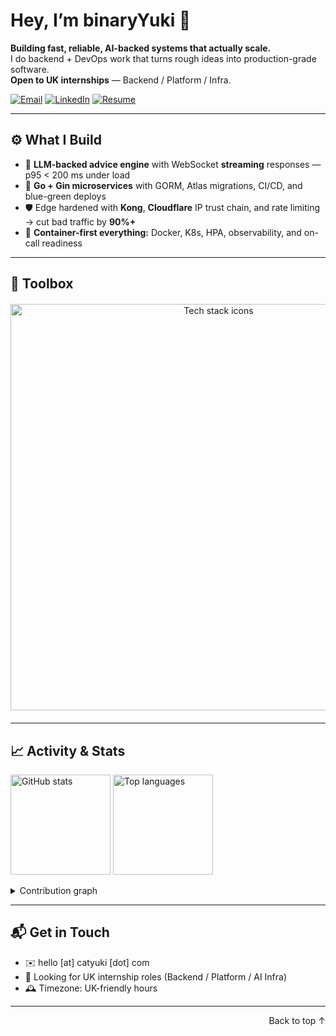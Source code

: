 <a name="readme-top"></a>

# Hey, I’m binaryYuki 👋  
**Building fast, reliable, AI-backed systems that actually scale.**  
I do backend + DevOps work that turns rough ideas into production-grade software.  
**Open to UK internships** — Backend / Platform / Infra.

[![Email](https://img.shields.io/badge/Email-Contact-blue?logo=outlook)](mailto:hello@catyuki.com)
[![LinkedIn](https://img.shields.io/badge/LinkedIn-Connect-informational?logo=linkedin)](https://www.linkedin.com/in/tingzhanghuang/)
[![Resume](https://img.shields.io/badge/Resume-View-success?logo=readthedocs)](https://cdn.catyuki.com/personal/cv.pdf)

---

## ⚙️ What I Build
- 🧠 **LLM-backed advice engine** with WebSocket **streaming** responses — p95 < 200 ms under load  
- 🧩 **Go + Gin microservices** with GORM, Atlas migrations, CI/CD, and blue-green deploys  
- 🛡️ Edge hardened with **Kong**, **Cloudflare** IP trust chain, and rate limiting → cut bad traffic by **90%+**  
- 🐳 **Container-first everything:** Docker, K8s, HPA, observability, and on-call readiness  

---

## 🧰 Toolbox
<p align="left">
<!-- <img 
  src="https://skillicons.dev/icons?i=go,java,py,cpp,swift,nodejs,react,nextjs,vue,spring,docker,kubernetes,terraform,linux,git,githubactions,redis,postgresql,mysql,nginx,pytorch,aws,azure,gcp&perline=8" 
  alt="Tech stack icons" 
/> -->
  <div style="text-align: center; margin: 20px 0;">
  <img src="./img/skills.svg" alt="Tech stack icons" width="650" height="auto" />
</div>

</p>

---

## 📈 Activity & Stats
<p align="left">
  <picture>
    <source srcset="https://github-readme-stats.vercel.app/api?username=binaryyuki&show_icons=true&theme=radical&hide_border=true&count_private=true" media="(prefers-color-scheme: dark)"/>
    <img src="https://github-readme-stats.vercel.app/api?username=binaryyuki&show_icons=true&hide_border=true&count_private=true" alt="GitHub stats" height="160"/>
  </picture>
  <picture>
    <source srcset="https://github-readme-stats.vercel.app/api/top-langs/?username=binaryyuki&layout=compact&theme=radical&hide_border=true&hide=html,css" media="(prefers-color-scheme: dark)"/>
    <img src="https://github-readme-stats.vercel.app/api/top-langs/?username=binaryyuki&layout=compact&hide_border=true&hide=html,css" alt="Top languages" height="160"/>
  </picture>
</p>

<details>
  <summary>Contribution graph</summary>
  <img src="https://github-readme-activity-graph.vercel.app/graph?username=binaryyuki&theme=minimal&hide_border=true" alt="Contribution graph"/>
</details>

---

## 📬 Get in Touch
- ✉️ hello [at] catyuki [dot] com  
- 💼 Looking for UK internship roles (Backend / Platform / AI Infra)  
- 🕰️ Timezone: UK-friendly hours  

---

<p align="right">Back to top ↑</p>
